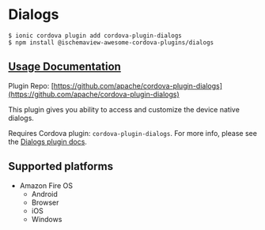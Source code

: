 # Dialogs

```
$ ionic cordova plugin add cordova-plugin-dialogs
$ npm install @ischemaview-awesome-cordova-plugins/dialogs
```

## [Usage Documentation](https://danielsogl.gitbook.io/awesome-cordova-plugins/plugins/dialogs/)

Plugin Repo: [https://github.com/apache/cordova-plugin-dialogs](https://github.com/apache/cordova-plugin-dialogs)

This plugin gives you ability to access and customize the device native dialogs.

Requires Cordova plugin: `cordova-plugin-dialogs`. For more info, please see the [Dialogs plugin docs](https://github.com/apache/cordova-plugin-dialogs).

## Supported platforms

- Amazon Fire OS
  - Android
  - Browser
  - iOS
  - Windows
  


